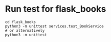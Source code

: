 # Run test for flask_books

```shell
cd flask_books
python3 -m unittest services.test_BookService
# or alternatively
python3 -m unittest
```
